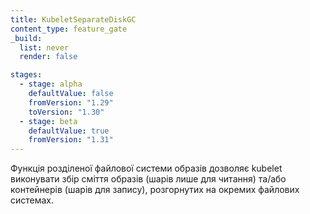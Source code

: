 ```yaml
---
title: KubeletSeparateDiskGC
content_type: feature_gate
_build:
  list: never
  render: false

stages:
  - stage: alpha 
    defaultValue: false
    fromVersion: "1.29"
    toVersion: "1.30"
  - stage: beta
    defaultValue: true
    fromVersion: "1.31"
---
```

Функція розділеної файлової системи образів дозволяє kubelet виконувати збір сміття образів (шарів лише для читання) та/або контейнерів (шарів для запису), розгорнутих на окремих файлових системах.
